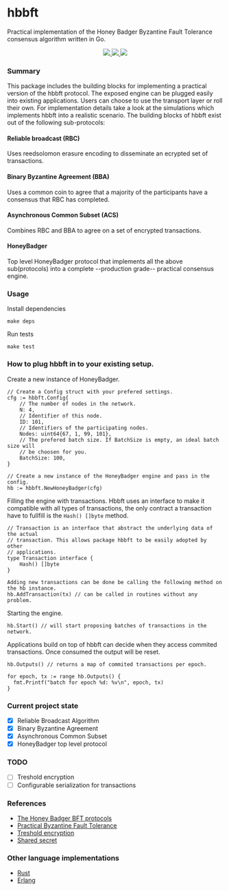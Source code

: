# hbbft
Practical implementation of the Honey Badger Byzantine Fault Tolerance consensus algorithm written in Go.

<p align="center">
  <a href="https://github.com/anthdm/hbbft/releases">
    <img src="https://img.shields.io/github/tag/anthdm/hbbft.svg?style=flat">
  </a>
  <a href="https://circleci.com/gh/anthdm/hbbft/tree/master">
    <img src="https://circleci.com/gh/anthdm/hbbft/tree/master.svg?style=shield">
  </a>
  <a href="https://goreportcard.com/report/github.com/anthdm/hbbft">
    <img src="https://goreportcard.com/badge/github.com/anthdm/hbbft">
  </a>
</p>

### Summary
This package includes the building blocks for implementing a practical version of the hbbft protocol. The exposed engine can be plugged easily into existing applications. Users can choose to use the transport layer or roll their own. For implementation details take a look at the simulations which implements hbbft into a realistic scenario. The building blocks of hbbft exist out of the following sub-protocols: 

#### Reliable broadcast (RBC)
Uses reedsolomon erasure encoding to disseminate an ecrypted set of transactions.

#### Binary Byzantine Agreement (BBA)
Uses a common coin to agree that a majority of the participants have a consensus that RBC has completed. 

#### Asynchronous Common Subset (ACS)
Combines RBC and BBA to agree on a set of encrypted transactions.

#### HoneyBadger
Top level HoneyBadger protocol that implements all the above sub(protocols) into a complete --production grade-- practical consensus engine. 

### Usage
Install dependencies
```
make deps
```

Run tests
```
make test
```

### How to plug hbbft in to your existing setup. 
Create a new instance of HoneyBadger.
```
// Create a Config struct with your prefered settings.
cfg := hbbft.Config{
    // The number of nodes in the network.
    N: 4,
    // Identifier of this node.
    ID: 101,
    // Identifiers of the participating nodes. 
    Nodes: uint64{67, 1, 99, 101},
    // The prefered batch size. If BatchSize is empty, an ideal batch size will
    // be choosen for you.
    BatchSize: 100,
}

// Create a new instance of the HoneyBadger engine and pass in the config.
hb := hbbft.NewHoneyBadger(cfg)
```

Filling the engine with transactions. Hbbft uses an interface to make it compatible with all types of transactions, the only contract a transaction have to fullfill is the `Hash() []byte` method.
```
// Transaction is an interface that abstract the underlying data of the actual
// transaction. This allows package hbbft to be easily adopted by other
// applications.
type Transaction interface {
	Hash() []byte
}

Adding new transactions can be done be calling the following method on the hb instance.
hb.AddTransaction(tx) // can be called in routines without any problem.
```

Starting the engine.
```
hb.Start() // will start proposing batches of transactions in the network. 
```

Applications build on top of hbbft can decide when they access commited transactions. Once consumed the output will be reset.
```
hb.Outputs() // returns a map of commited transactions per epoch.

for epoch, tx := range hb.Outputs() {
  fmt.Printf("batch for epoch %d: %v\n", epoch, tx)
}
```

### Current project state
- [x] Reliable Broadcast Algorithm
- [x] Binary Byzantine Agreement
- [x] Asynchronous Common Subset 
- [x] HoneyBadger top level protocol 

### TODO
- [ ] Treshold encryption
- [ ] Configurable serialization for transactions 

### References
- [The Honey Badger BFT protocols](https://eprint.iacr.org/2016/199.pdf)
- [Practical Byzantine Fault Tolerance](http://pmg.csail.mit.edu/papers/osdi99.pdf)
- [Treshold encryption](https://en.wikipedia.org/wiki/Threshold_cryptosystem)
- [Shared secret](https://en.wikipedia.org/wiki/Shared_secret)

### Other language implementations
- [Rust](https://github.com/poanetwork/hbbft)
- [Erlang](https://github.com/helium/erlang-hbbft)
